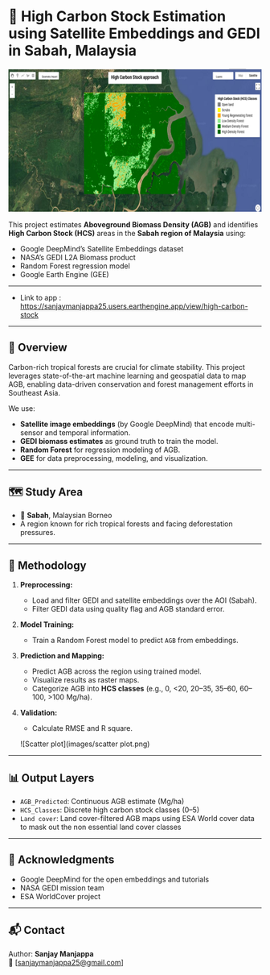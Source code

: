 # 🌳 High Carbon Stock Estimation using Satellite Embeddings and GEDI in Sabah, Malaysia

![HCS map](images/Picture2.png)

This project estimates **Aboveground Biomass Density (AGB)** and identifies **High Carbon Stock (HCS)** areas in the **Sabah region of Malaysia** using:

- Google DeepMind’s Satellite Embeddings dataset
- NASA’s GEDI L2A Biomass product
- Random Forest regression model
- Google Earth Engine (GEE)

---

- Link to app : https://sanjaymanjappa25.users.earthengine.app/view/high-carbon-stock

---

## 🚀 Overview

Carbon-rich tropical forests are crucial for climate stability. This project leverages state-of-the-art machine learning and geospatial data to map AGB, enabling data-driven conservation and forest management efforts in Southeast Asia.

We use:
- **Satellite image embeddings** (by Google DeepMind) that encode multi-sensor and temporal information.
- **GEDI biomass estimates** as ground truth to train the model.
- **Random Forest** for regression modeling of AGB.
- **GEE** for data preprocessing, modeling, and visualization.

---

## 🗺️ Study Area

- 📍 **Sabah**, Malaysian Borneo  
- A region known for rich tropical forests and facing deforestation pressures.

---

## 🧠 Methodology

1. **Preprocessing:**
   - Load and filter GEDI and satellite embeddings over the AOI (Sabah).
   - Filter GEDI data using quality flag and AGB standard error.

2. **Model Training:**
   - Train a Random Forest model to predict `AGB` from embeddings.

3. **Prediction and Mapping:**
   - Predict AGB across the region using trained model.
   - Visualize results as raster maps.
   - Categorize AGB into **HCS classes** (e.g., 0, <20, 20–35, 35–60, 60–100, >100 Mg/ha).

4. **Validation:**
   - Calculate RMSE and R square.

   ![Scatter plot](images/scatter plot.png)

---

## 📊 Output Layers

- `AGB_Predicted`: Continuous AGB estimate (Mg/ha)
- `HCS_Classes`: Discrete high carbon stock classes (0–5)
- `Land cover`: Land cover-filtered AGB maps using ESA World cover data to mask out the non essential land cover classes

---

## 🤝 Acknowledgments

- Google DeepMind for the open embeddings and tutorials
- NASA GEDI mission team
- ESA WorldCover project

---

## 📬 Contact
Author:
**Sanjay Manjappa**  
📧 [sanjaymanjappa25@gmail.com]  